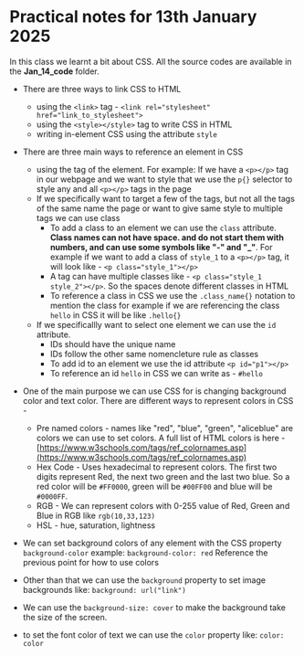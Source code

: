 # Practical notes for 13th January 2025

In this class we learnt a bit about CSS. All the source codes are available in the **Jan_14_code** folder.

- There are three ways to link CSS to HTML
    - using the `<link>` tag - `<link rel="stylesheet" href="link_to_stylesheet">`
    - using the `<style></style>` tag to write CSS in HTML
    - writing in-element CSS using the attribute `style`
- There are three main ways to reference an element in CSS 
    - using the tag of the element. For example: If we have a `<p></p>` tag in our webpage and we want to style that we use the `p{}` selector to style any and all `<p></p>` tags in the page
    - If we specifically want to target a few of the tags, but not all the tags of the same name the page or want to give same style to multiple tags we can use class
        - To add a class to an element we can use the `class` attribute. **Class names can not have space. and do not start them with numbers, and can use some symbols like "-" and "_"**. For example if we want to add a class of `style_1` to a `<p></p>` tag, it will look like - `<p class="style_1"></p>`
        - A tag can have multiple classes like - `<p class="style_1 style_2"></p>`. So the spaces denote different classes in HTML
        - To reference a class in CSS we use the `.class_name{}` notation to mention the class for example if we are referencing the class `hello` in CSS it will be like `.hello{}` 
    - If we specificallly want to select one element we can use the `id` attribute.
        - IDs should have the unique name
        - IDs follow the other same nomencleture rule as classes
        - To add id to an element we use the id attribute `<p id="p1"></p>`
        - To reference an id `hello` in CSS we can write as - `#hello`
- One of the main purpose we can use CSS for is changing background color and text color. There are different ways to represent colors in CSS -
    - Pre named colors - names like "red", "blue", "green", "aliceblue" are colors we can use to set colors. A full list of HTML colors is here - [https://www.w3schools.com/tags/ref_colornames.asp](https://www.w3schools.com/tags/ref_colornames.asp)
    - Hex Code -  Uses hexadecimal to represent colors. The first two digits represent Red, the next two green and the last two blue. So a red color will be `#FF0000`, green will be `#00FF00` and blue will be `#0000FF`.
    - RGB - We can represent colors with 0-255 value of Red, Green and Blue in RGB like `rgb(10,33,123)`
    - HSL - hue, saturation, lightness

- We can set background colors of any element with the CSS property `background-color` example: `background-color: red` Reference the previous point for how to use colors

- Other than that we can use the `background` property to set image backgrounds like: `background: url("link")`
- We can use the `background-size: cover` to make the background take the size of the screen.
- to set the font color of text we can use the `color` property like: `color: color`
